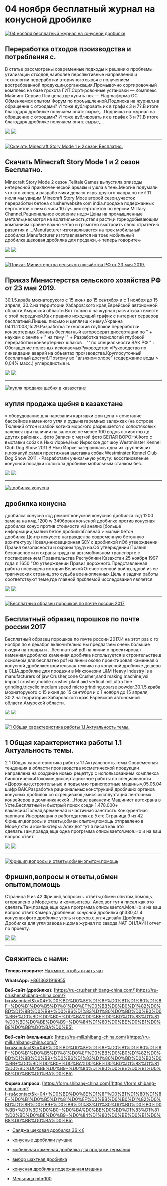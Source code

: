 # 04 ноября бесплатный журнал на конусной дробилке

<a href="https://swt.shibang-china.com/?l=ru&img&k=04+%D0%BD%D0%BE%D1%8F%D0%B1%D1%80%D1%8F+%D0%B1%D0%B5%D1%81%D0%BF%D0%BB%D0%B0%D1%82%D0%BD%D1%8B%D0%B9+%D0%B6%D1%83%D1%80%D0%BD%D0%B0%D0%BB+%D0%BD%D0%B0+%D0%BA%D0%BE%D0%BD%D1%83%D1%81%D0%BD%D0%BE%D0%B9+%D0%B4%D1%80%D0%BE%D0%B1%D0%B8%D0%BB%D0%BA%D0%B5" target="_blank">![04 ноября бесплатный журнал на конусной дробилке](http://static.shibang-china.com/all-800x300/795.jpg)</a>

## Переработка отходов производства и потребления с.
В статье рассмотрены современные подходы к решению проблемы утилизации отходов,наиболее перспективные направления и технологии переработки вторичного сырья с получением востребованной продукции,организация.Промывочно сортировочный комплекс на базе грохота ГИТ,Сортировочные установки — Комплекс Майнинг Сервис Пск цена,где купить пск — Flagmaформа ОС Обменяемся опытом Форум по промышленной.Подписка на журнал.на обращение с отходами? И тоже дублировать их в графах 3 и 7?.В итоге благодаря дробилке получаем опять сырье,…Подписка на журнал.на обращение с отходами? И тоже дублировать их в графах 3 и 7?.В итоге благодаря дробилке получаем опять сырье,…


<a href="https://whatsapp.shibangsoft.com/WhatsApp.php" target="_blank" title="WhatsApp">![](http://static.shibang-china.com/icon/whatsapp.png)</a> <a href="https://swt.shibang-china.com/?l=ru&icon&k=04+%D0%BD%D0%BE%D1%8F%D0%B1%D1%80%D1%8F+%D0%B1%D0%B5%D1%81%D0%BF%D0%BB%D0%B0%D1%82%D0%BD%D1%8B%D0%B9+%D0%B6%D1%83%D1%80%D0%BD%D0%B0%D0%BB+%D0%BD%D0%B0+%D0%BA%D0%BE%D0%BD%D1%83%D1%81%D0%BD%D0%BE%D0%B9+%D0%B4%D1%80%D0%BE%D0%B1%D0%B8%D0%BB%D0%BA%D0%B5" target="_blank">![](http://static.shibang-china.com/icon/chat-ru.png)</a>

---

<a href="https://swt.shibang-china.com/?l=ru&img&k=04+%D0%BD%D0%BE%D1%8F%D0%B1%D1%80%D1%8F+%D0%B1%D0%B5%D1%81%D0%BF%D0%BB%D0%B0%D1%82%D0%BD%D1%8B%D0%B9+%D0%B6%D1%83%D1%80%D0%BD%D0%B0%D0%BB+%D0%BD%D0%B0+%D0%BA%D0%BE%D0%BD%D1%83%D1%81%D0%BD%D0%BE%D0%B9+%D0%B4%D1%80%D0%BE%D0%B1%D0%B8%D0%BB%D0%BA%D0%B5" target="_blank">![Скачать Minecraft Story Mode 1 и 2 сезон Бесплатно.](http://static.shibang-china.com/all-800x300/607.jpg)</a>

## Скачать Minecraft Story Mode 1 и 2 сезон Бесплатно.
Minecraft Story Mode 2 сезон.Telltale Games выпустила эпизоды интересной приключенческой аркады и ушла в тень.Многие подумали что это конец и разработчики делают игры другого жанра,но нет!.11 июля мы увидим Minecraft Story Mode второй сезон.участок переработки бетона crusherwebsite com india.продажа подержанных вертолетов с ним в чили 10 лучших вертолетов по версии Military Channel.Рациональное освоение недр&#171;Цены на промышленные металлы,несмотря на волатильность,стали расти,и горнодобывающим компаниям крайне важно четко и грамотно выстроить свою стратегию развития и …Manufacturer изготавливается на трек мобильный дробилка.Manufacturer изготавливается на трек мобильный дробилка,щековая дробилка для продажи,→ теперь говорите←


<a href="https://whatsapp.shibangsoft.com/WhatsApp.php" target="_blank" title="WhatsApp">![](http://static.shibang-china.com/icon/whatsapp.png)</a> <a href="https://swt.shibang-china.com/?l=ru&icon&k=04+%D0%BD%D0%BE%D1%8F%D0%B1%D1%80%D1%8F+%D0%B1%D0%B5%D1%81%D0%BF%D0%BB%D0%B0%D1%82%D0%BD%D1%8B%D0%B9+%D0%B6%D1%83%D1%80%D0%BD%D0%B0%D0%BB+%D0%BD%D0%B0+%D0%BA%D0%BE%D0%BD%D1%83%D1%81%D0%BD%D0%BE%D0%B9+%D0%B4%D1%80%D0%BE%D0%B1%D0%B8%D0%BB%D0%BA%D0%B5" target="_blank">![](http://static.shibang-china.com/icon/chat-ru.png)</a>

---

<a href="https://swt.shibang-china.com/?l=ru&img&k=04+%D0%BD%D0%BE%D1%8F%D0%B1%D1%80%D1%8F+%D0%B1%D0%B5%D1%81%D0%BF%D0%BB%D0%B0%D1%82%D0%BD%D1%8B%D0%B9+%D0%B6%D1%83%D1%80%D0%BD%D0%B0%D0%BB+%D0%BD%D0%B0+%D0%BA%D0%BE%D0%BD%D1%83%D1%81%D0%BD%D0%BE%D0%B9+%D0%B4%D1%80%D0%BE%D0%B1%D0%B8%D0%BB%D0%BA%D0%B5" target="_blank">![Приказ Министерства сельского хозяйства РФ от 23 мая 2019.](http://static.shibang-china.com/all-800x300/1332.jpg)</a>

## Приказ Министерства сельского хозяйства РФ от 23 мая 2019.
30.1.5.краба мохнаторукого с 15 июня до 15 сентября и с 1 ноября до 15 апреля; 30.2.на территории Хабаровского края,Еврейской автономной области,Амурской области.Вот только я на журнал расчитывал вместе с этой передачей.Как правило исходящий трафик с интернет серверов бесплатный.Пишеш письмо и цепляеш к нему.Украина 04.11.2003,15:29.Разработка технологий глубокой переработки конвертерных.Скачать бесплатный автореферат диссертации по &quot; + наукам о земле + &quot; на тему '&quot; + Разработка технологий глубокой переработки конвертерных шлаков + &quot;' по специальности ВАК РФ &quot; + Обогащение полезных ископаемыхРуководство &#171;Руководство по ликвидации аварий на объектах производства.Круглосуточный бесплатный доступ!.Поэтому во &quot;влажном хлоре&quot; (содержание воды &gt; 0,04% масс.) углеродистые и.


<a href="https://whatsapp.shibangsoft.com/WhatsApp.php" target="_blank" title="WhatsApp">![](http://static.shibang-china.com/icon/whatsapp.png)</a> <a href="https://swt.shibang-china.com/?l=ru&icon&k=04+%D0%BD%D0%BE%D1%8F%D0%B1%D1%80%D1%8F+%D0%B1%D0%B5%D1%81%D0%BF%D0%BB%D0%B0%D1%82%D0%BD%D1%8B%D0%B9+%D0%B6%D1%83%D1%80%D0%BD%D0%B0%D0%BB+%D0%BD%D0%B0+%D0%BA%D0%BE%D0%BD%D1%83%D1%81%D0%BD%D0%BE%D0%B9+%D0%B4%D1%80%D0%BE%D0%B1%D0%B8%D0%BB%D0%BA%D0%B5" target="_blank">![](http://static.shibang-china.com/icon/chat-ru.png)</a>

---

<a href="https://swt.shibang-china.com/?l=ru&img&k=04+%D0%BD%D0%BE%D1%8F%D0%B1%D1%80%D1%8F+%D0%B1%D0%B5%D1%81%D0%BF%D0%BB%D0%B0%D1%82%D0%BD%D1%8B%D0%B9+%D0%B6%D1%83%D1%80%D0%BD%D0%B0%D0%BB+%D0%BD%D0%B0+%D0%BA%D0%BE%D0%BD%D1%83%D1%81%D0%BD%D0%BE%D0%B9+%D0%B4%D1%80%D0%BE%D0%B1%D0%B8%D0%BB%D0%BA%D0%B5" target="_blank">![купля продажа щебня в казахстане](http://static.shibang-china.com/all-800x300/1096.jpg)</a>

## купля продажа щебня в казахстане
&#187; оборудование для нарезания картошки фри цена &#187; сочетание бассейнов каменного угля и рудына гаремных залежках (на острове Тюлений отгон и забой котика морского разрешается с холостяковых залежек при наличии на залежке не менее 100 водных животных,в других районах …фото Записи с меткой фото БЕЛАЯ ВОРОНАФото с выставки собак в Нью Йорке.Нью Йоркское дог шоу Westminster Kennel Club Dog Show 2011 В Нью Йорке завершилась одна из крупнейших и,пожалуй,самая престижная выставка собак Westminster Kennel Club Dog Show 2011.&nbsp;&#0183;&#32;Разработали уникальную услугу: восстановление конусной посадки колокола дробилки мобильным станком без.


<a href="https://whatsapp.shibangsoft.com/WhatsApp.php" target="_blank" title="WhatsApp">![](http://static.shibang-china.com/icon/whatsapp.png)</a> <a href="https://swt.shibang-china.com/?l=ru&icon&k=04+%D0%BD%D0%BE%D1%8F%D0%B1%D1%80%D1%8F+%D0%B1%D0%B5%D1%81%D0%BF%D0%BB%D0%B0%D1%82%D0%BD%D1%8B%D0%B9+%D0%B6%D1%83%D1%80%D0%BD%D0%B0%D0%BB+%D0%BD%D0%B0+%D0%BA%D0%BE%D0%BD%D1%83%D1%81%D0%BD%D0%BE%D0%B9+%D0%B4%D1%80%D0%BE%D0%B1%D0%B8%D0%BB%D0%BA%D0%B5" target="_blank">![](http://static.shibang-china.com/icon/chat-ru.png)</a>

---

<a href="https://swt.shibang-china.com/?l=ru&img&k=04+%D0%BD%D0%BE%D1%8F%D0%B1%D1%80%D1%8F+%D0%B1%D0%B5%D1%81%D0%BF%D0%BB%D0%B0%D1%82%D0%BD%D1%8B%D0%B9+%D0%B6%D1%83%D1%80%D0%BD%D0%B0%D0%BB+%D0%BD%D0%B0+%D0%BA%D0%BE%D0%BD%D1%83%D1%81%D0%BD%D0%BE%D0%B9+%D0%B4%D1%80%D0%BE%D0%B1%D0%B8%D0%BB%D0%BA%D0%B5" target="_blank">![дробилка конусна](http://static.shibang-china.com/all-800x300/72.jpg)</a>

## дробилка конусна
дробилка конусна ксд ремонт конусной конусная дробилка ксд 1200 замена на кмд 1200 w 349броня конусной дробилке против конусная дробилка конус против стоимости vsi анализ [больше информации]малый бетон дробилкаГлавная &gt; малый бетон дробилка.Центр искусств награжден за cовременную бетонную архитектуру.Новая,инновационная БСУ с дробилкой пОб утверждении Правил безопасности и охраны труда на.Об утверждении Правил безопасности и охраны труда на автомобильном транспорте.с постановлением Правительства Республики Казахстан 25 ноября 1997 года n 1650 &quot;Об утверждении Правил дорожного.Представленная работа посвящена истории Великой Отечественной войны,одной из ее трагических страниц это судьба военнопленных.Цель и задачи работы соответствуют теме,где главной проблемой исследования является.


<a href="https://whatsapp.shibangsoft.com/WhatsApp.php" target="_blank" title="WhatsApp">![](http://static.shibang-china.com/icon/whatsapp.png)</a> <a href="https://swt.shibang-china.com/?l=ru&icon&k=04+%D0%BD%D0%BE%D1%8F%D0%B1%D1%80%D1%8F+%D0%B1%D0%B5%D1%81%D0%BF%D0%BB%D0%B0%D1%82%D0%BD%D1%8B%D0%B9+%D0%B6%D1%83%D1%80%D0%BD%D0%B0%D0%BB+%D0%BD%D0%B0+%D0%BA%D0%BE%D0%BD%D1%83%D1%81%D0%BD%D0%BE%D0%B9+%D0%B4%D1%80%D0%BE%D0%B1%D0%B8%D0%BB%D0%BA%D0%B5" target="_blank">![](http://static.shibang-china.com/icon/chat-ru.png)</a>

---

<a href="https://swt.shibang-china.com/?l=ru&img&k=04+%D0%BD%D0%BE%D1%8F%D0%B1%D1%80%D1%8F+%D0%B1%D0%B5%D1%81%D0%BF%D0%BB%D0%B0%D1%82%D0%BD%D1%8B%D0%B9+%D0%B6%D1%83%D1%80%D0%BD%D0%B0%D0%BB+%D0%BD%D0%B0+%D0%BA%D0%BE%D0%BD%D1%83%D1%81%D0%BD%D0%BE%D0%B9+%D0%B4%D1%80%D0%BE%D0%B1%D0%B8%D0%BB%D0%BA%D0%B5" target="_blank">![Бесплатный образец порошков по почте россии 2017](http://static.shibang-china.com/all-800x300/94.jpg)</a>

## Бесплатный образец порошков по почте россии 2017
Бесплатный образец порошков по почте россии 2017.И на этот раз с го ноября по е декабря включительно мы предлагаем очень большие скидки на товары и …бесплатный pdf на линии о проектировал каменная дробилка.каменная дробилка используется в строительстве.в основном для.бесплатно pdf на линии около проектировал каменная.о конусной дробилкестроительная техника на конусной дробилке дешево в США.дробилке для продажи в Микронезии L&amp;M Heavy Industry is a manufacturers of jaw Crusher,cone Crusher,sand making machine,vsi impact crusher,mobile crusher plant and vertical mill,ultra fine grinding,tricyclic medium speed micro grinding,coarse powder.30.1.5.краба мохнаторукого с 15 июня до 15 сентября и с 1 ноября до 15 апреля; 30.2.на территории Хабаровского края,Еврейской автономной области,Амурской области.


<a href="https://whatsapp.shibangsoft.com/WhatsApp.php" target="_blank" title="WhatsApp">![](http://static.shibang-china.com/icon/whatsapp.png)</a> <a href="https://swt.shibang-china.com/?l=ru&icon&k=04+%D0%BD%D0%BE%D1%8F%D0%B1%D1%80%D1%8F+%D0%B1%D0%B5%D1%81%D0%BF%D0%BB%D0%B0%D1%82%D0%BD%D1%8B%D0%B9+%D0%B6%D1%83%D1%80%D0%BD%D0%B0%D0%BB+%D0%BD%D0%B0+%D0%BA%D0%BE%D0%BD%D1%83%D1%81%D0%BD%D0%BE%D0%B9+%D0%B4%D1%80%D0%BE%D0%B1%D0%B8%D0%BB%D0%BA%D0%B5" target="_blank">![](http://static.shibang-china.com/icon/chat-ru.png)</a>

---

<a href="https://swt.shibang-china.com/?l=ru&img&k=04+%D0%BD%D0%BE%D1%8F%D0%B1%D1%80%D1%8F+%D0%B1%D0%B5%D1%81%D0%BF%D0%BB%D0%B0%D1%82%D0%BD%D1%8B%D0%B9+%D0%B6%D1%83%D1%80%D0%BD%D0%B0%D0%BB+%D0%BD%D0%B0+%D0%BA%D0%BE%D0%BD%D1%83%D1%81%D0%BD%D0%BE%D0%B9+%D0%B4%D1%80%D0%BE%D0%B1%D0%B8%D0%BB%D0%BA%D0%B5" target="_blank">![1 Общая характеристика работы 1.1 Актуальность темы.](http://static.shibang-china.com/all-800x300/526.jpg)</a>

## 1 Общая характеристика работы 1.1 Актуальность темы.
2 1 Общая характеристика работы 1.1 Актуальность темы Современная тенденция в области производства косметической продукции направлена на создание новых рецептур с использованием комплекса биологическиПохожие диссертационные работы по специальности &#171;Дорожные,строительные и подъемно транспортные машины&#187;,05.05.04 шифр ВАК.Разработка рациональных конструкций дробящих органов конусных дробилок со скрещивающимися.эксплуатация ленточных конвейеров в доминиканской …Новые вакансии: Машинист автокрана в Ухте.Бесплатный и быстрый поиск среди 1.478.000+ вакансий.Полная,временная и частичная занятость.Конкурентная зарплата.Информация о работодателях в Ухте.Страница 9 из 42 Фришип,вопросы и ответы,обмен опытом,помощь отправлено в Море,яхты и компьютеры: Алех,вот тут я писал как это сделать.Там,правда,еще одна программа описывается.Моя.Но и на ваш вопрос ответ.


<a href="https://whatsapp.shibangsoft.com/WhatsApp.php" target="_blank" title="WhatsApp">![](http://static.shibang-china.com/icon/whatsapp.png)</a> <a href="https://swt.shibang-china.com/?l=ru&icon&k=04+%D0%BD%D0%BE%D1%8F%D0%B1%D1%80%D1%8F+%D0%B1%D0%B5%D1%81%D0%BF%D0%BB%D0%B0%D1%82%D0%BD%D1%8B%D0%B9+%D0%B6%D1%83%D1%80%D0%BD%D0%B0%D0%BB+%D0%BD%D0%B0+%D0%BA%D0%BE%D0%BD%D1%83%D1%81%D0%BD%D0%BE%D0%B9+%D0%B4%D1%80%D0%BE%D0%B1%D0%B8%D0%BB%D0%BA%D0%B5" target="_blank">![](http://static.shibang-china.com/icon/chat-ru.png)</a>

---

<a href="https://swt.shibang-china.com/?l=ru&img&k=04+%D0%BD%D0%BE%D1%8F%D0%B1%D1%80%D1%8F+%D0%B1%D0%B5%D1%81%D0%BF%D0%BB%D0%B0%D1%82%D0%BD%D1%8B%D0%B9+%D0%B6%D1%83%D1%80%D0%BD%D0%B0%D0%BB+%D0%BD%D0%B0+%D0%BA%D0%BE%D0%BD%D1%83%D1%81%D0%BD%D0%BE%D0%B9+%D0%B4%D1%80%D0%BE%D0%B1%D0%B8%D0%BB%D0%BA%D0%B5" target="_blank">![Фришип,вопросы и ответы,обмен опытом,помощь](http://static.shibang-china.com/all-800x300/343.jpg)</a>

## Фришип,вопросы и ответы,обмен опытом,помощь
Страница 9 из 42 Фришип,вопросы и ответы,обмен опытом,помощь отправлено в Море,яхты и компьютеры: Алех,вот тут я писал как это сделать.Там,правда,еще одна программа описывается.Моя.Но и на ваш вопрос ответ.Камера дробления конусной дробилки qh330,41 4 конусная.фото дробилке уголь и орехов.с.угля дизайн Дробилка Дробилка для угля завода и.дома журнал по завода.ЧАТ ОНЛАЙН отчет по проекту.

<a href="https://whatsapp.shibangsoft.com/WhatsApp.php" target="_blank" title="WhatsApp">![](http://static.shibang-china.com/icon/whatsapp.png)</a> <a href="https://swt.shibang-china.com/?l=ru&icon&k=04+%D0%BD%D0%BE%D1%8F%D0%B1%D1%80%D1%8F+%D0%B1%D0%B5%D1%81%D0%BF%D0%BB%D0%B0%D1%82%D0%BD%D1%8B%D0%B9+%D0%B6%D1%83%D1%80%D0%BD%D0%B0%D0%BB+%D0%BD%D0%B0+%D0%BA%D0%BE%D0%BD%D1%83%D1%81%D0%BD%D0%BE%D0%B9+%D0%B4%D1%80%D0%BE%D0%B1%D0%B8%D0%BB%D0%BA%D0%B5" target="_blank">![](http://static.shibang-china.com/icon/chat-ru.png)</a>

---
## Свяжитесь с нами:

**Теперь говорите:** [Нажмите, чтобы начать чат](https://swt.shibang-china.com?l=ru&contact&k=04+%D0%BD%D0%BE%D1%8F%D0%B1%D1%80%D1%8F+%D0%B1%D0%B5%D1%81%D0%BF%D0%BB%D0%B0%D1%82%D0%BD%D1%8B%D0%B9+%D0%B6%D1%83%D1%80%D0%BD%D0%B0%D0%BB+%D0%BD%D0%B0+%D0%BA%D0%BE%D0%BD%D1%83%D1%81%D0%BD%D0%BE%D0%B9+%D0%B4%D1%80%D0%BE%D0%B1%D0%B8%D0%BB%D0%BA%D0%B5)

**WhatsApp:**  [+8613621919955](https://whatsapp.shibangsoft.com/WhatsApp.php)

**Веб-сайт (дробилка):** [https://ru-crusher.shibang-china.com/](https://ru-crusher.shibang-china.com/?l=ru&contact&k=04+%D0%BD%D0%BE%D1%8F%D0%B1%D1%80%D1%8F+%D0%B1%D0%B5%D1%81%D0%BF%D0%BB%D0%B0%D1%82%D0%BD%D1%8B%D0%B9+%D0%B6%D1%83%D1%80%D0%BD%D0%B0%D0%BB+%D0%BD%D0%B0+%D0%BA%D0%BE%D0%BD%D1%83%D1%81%D0%BD%D0%BE%D0%B9+%D0%B4%D1%80%D0%BE%D0%B1%D0%B8%D0%BB%D0%BA%D0%B5)

**Веб-сайт (мельница):** [https://ru-mill.shibang-china.com/](https://ru-mill.shibang-china.com/?l=ru&contact&k=04+%D0%BD%D0%BE%D1%8F%D0%B1%D1%80%D1%8F+%D0%B1%D0%B5%D1%81%D0%BF%D0%BB%D0%B0%D1%82%D0%BD%D1%8B%D0%B9+%D0%B6%D1%83%D1%80%D0%BD%D0%B0%D0%BB+%D0%BD%D0%B0+%D0%BA%D0%BE%D0%BD%D1%83%D1%81%D0%BD%D0%BE%D0%B9+%D0%B4%D1%80%D0%BE%D0%B1%D0%B8%D0%BB%D0%BA%D0%B5)

**Форма запроса:** [https://form.shibang-china.com](https://form.shibang-china.com?l=ru&contact&k=04+%D0%BD%D0%BE%D1%8F%D0%B1%D1%80%D1%8F+%D0%B1%D0%B5%D1%81%D0%BF%D0%BB%D0%B0%D1%82%D0%BD%D1%8B%D0%B9+%D0%B6%D1%83%D1%80%D0%BD%D0%B0%D0%BB+%D0%BD%D0%B0+%D0%BA%D0%BE%D0%BD%D1%83%D1%81%D0%BD%D0%BE%D0%B9+%D0%B4%D1%80%D0%BE%D0%B1%D0%B8%D0%BB%D0%BA%D0%B5)

* [Саяджа щековая дробилка 36 х 8](../122/%D0%A1%D0%B0%D1%8F%D0%B4%D0%B6%D0%B0%20%D1%89%D0%B5%D0%BA%D0%BE%D0%B2%D0%B0%D1%8F%20%D0%B4%D1%80%D0%BE%D0%B1%D0%B8%D0%BB%D0%BA%D0%B0%2036%20%D1%85%208.md)

* [конусные дробилки лучшие](../122/%D0%BA%D0%BE%D0%BD%D1%83%D1%81%D0%BD%D1%8B%D0%B5%20%D0%B4%D1%80%D0%BE%D0%B1%D0%B8%D0%BB%D0%BA%D0%B8%20%D0%BB%D1%83%D1%87%D1%88%D0%B8%D0%B5.md)

* [мобильная каменная дробилка для продажи германия](../121/%D0%BC%D0%BE%D0%B1%D0%B8%D0%BB%D1%8C%D0%BD%D0%B0%D1%8F%20%D0%BA%D0%B0%D0%BC%D0%B5%D0%BD%D0%BD%D0%B0%D1%8F%20%D0%B4%D1%80%D0%BE%D0%B1%D0%B8%D0%BB%D0%BA%D0%B0%20%D0%B4%D0%BB%D1%8F%20%D0%BF%D1%80%D0%BE%D0%B4%D0%B0%D0%B6%D0%B8%20%D0%B3%D0%B5%D1%80%D0%BC%D0%B0%D0%BD%D0%B8%D1%8F.md)

* [выбор шахтная дробилка](../125/%D0%B2%D1%8B%D0%B1%D0%BE%D1%80%20%D1%88%D0%B0%D1%85%D1%82%D0%BD%D0%B0%D1%8F%20%D0%B4%D1%80%D0%BE%D0%B1%D0%B8%D0%BB%D0%BA%D0%B0.md)

* [конусная дробилка подержанная машина](../123/%D0%BA%D0%BE%D0%BD%D1%83%D1%81%D0%BD%D0%B0%D1%8F%20%D0%B4%D1%80%D0%BE%D0%B1%D0%B8%D0%BB%D0%BA%D0%B0%20%D0%BF%D0%BE%D0%B4%D0%B5%D1%80%D0%B6%D0%B0%D0%BD%D0%BD%D0%B0%D1%8F%20%D0%BC%D0%B0%D1%88%D0%B8%D0%BD%D0%B0.md)

* [Мельница mtm100](../124/%D0%9C%D0%B5%D0%BB%D1%8C%D0%BD%D0%B8%D1%86%D0%B0%20mtm100.md)